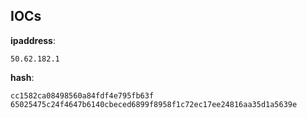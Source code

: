 
## IOCs

__ipaddress__:

```text
50.62.182.1
```
__hash__:

```text
cc1582ca08498560a84fdf4e795fb63f
65025475c24f4647b6140cbeced6899f8958f1c72ec17ee24816aa35d1a5639e
```